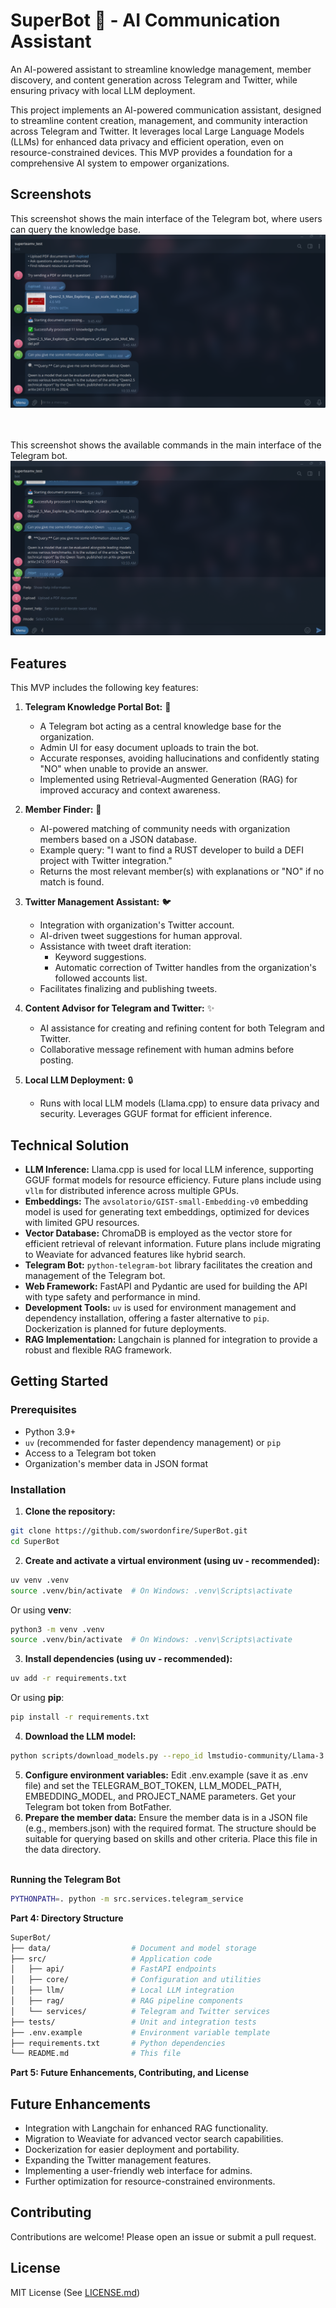 # SuperBot 🤖 - AI Communication Assistant 
An AI-powered assistant to streamline knowledge management, member discovery, and content generation across Telegram and Twitter, while ensuring privacy with local LLM deployment.

This project implements an AI-powered communication assistant, designed to streamline content creation, management, and community interaction across Telegram and Twitter.  It leverages local Large Language Models (LLMs) for enhanced data privacy and efficient operation, even on resource-constrained devices. This MVP provides a foundation for a comprehensive AI system to empower organizations.

## Screenshots

This screenshot shows the main interface of the Telegram bot, where users can query the knowledge base.
![Screenshot Telegram main interface](/static/images/TelegramBot.png)
 

<br></br>
This screenshot shows the available commands in the  main interface of the Telegram bot.
![Screenshot Telegram Commands main interface](/static/images/TelegramBotCommands.png)


## Features

This MVP includes the following key features:

1.  **Telegram Knowledge Portal Bot:** 🧠

    *   A Telegram bot acting as a central knowledge base for the organization.
    *   Admin UI for easy document uploads to train the bot.
    *   Accurate responses, avoiding hallucinations and confidently stating "NO" when unable to provide an answer.
    *   Implemented using Retrieval-Augmented Generation (RAG) for improved accuracy and context awareness.

2.  **Member Finder:** 🤝

    *   AI-powered matching of community needs with organization members based on a JSON database.
    *   Example query: "I want to find a RUST developer to build a DEFI project with Twitter integration."
    *   Returns the most relevant member(s) with explanations or "NO" if no match is found.

3.  **Twitter Management Assistant:** 🐦

    *   Integration with organization's Twitter account.
    *   AI-driven tweet suggestions for human approval.
    *   Assistance with tweet draft iteration:
        *   Keyword suggestions.
        *   Automatic correction of Twitter handles from the organization's followed accounts list.
    *   Facilitates finalizing and publishing tweets.

4.  **Content Advisor for Telegram and Twitter:** ✨

    *   AI assistance for creating and refining content for both Telegram and Twitter.
    *   Collaborative message refinement with human admins before posting.

5.  **Local LLM Deployment:** 🔒

    *   Runs with local LLM models (Llama.cpp) to ensure data privacy and security.  Leverages GGUF format for efficient inference.

## Technical Solution

*   **LLM Inference:** Llama.cpp is used for local LLM inference, supporting GGUF format models for resource efficiency. Future plans include using `vllm` for distributed inference across multiple GPUs.
*   **Embeddings:** The `avsolatorio/GIST-small-Embedding-v0` embedding model is used for generating text embeddings, optimized for devices with limited GPU resources.
*   **Vector Database:** ChromaDB is employed as the vector store for efficient retrieval of relevant information.  Future plans include migrating to Weaviate for advanced features like hybrid search.
*   **Telegram Bot:** `python-telegram-bot` library facilitates the creation and management of the Telegram bot.
*   **Web Framework:** FastAPI and Pydantic are used for building the API with type safety and performance in mind.
*   **Development Tools:** `uv` is used for environment management and dependency installation, offering a faster alternative to `pip`. Dockerization is planned for future deployments.
*   **RAG Implementation:** Langchain is planned for integration to provide a robust and flexible RAG framework.

## Getting Started

### Prerequisites

*   Python 3.9+
*   `uv` (recommended for faster dependency management) or `pip`
*   Access to a Telegram bot token
*   Organization's member data in JSON format

### Installation

1.  **Clone the repository:**

```bash
git clone https://github.com/swordonfire/SuperBot.git
cd SuperBot
```
2. **Create and activate a virtual environment (using uv - recommended):**

```bash
uv venv .venv
source .venv/bin/activate  # On Windows: .venv\Scripts\activate
```
Or using **venv**:
```bash
python3 -m venv .venv
source .venv/bin/activate  # On Windows: .venv\Scripts\activate
```
3. **Install dependencies (using uv - recommended):**
```bash
uv add -r requirements.txt
```
Or using **pip**:
```bash
pip install -r requirements.txt
```
4. **Download the LLM model:**
```bash
python scripts/download_models.py --repo_id lmstudio-community/Llama-3.2-3B-Instruct-GGUF --model_file Llama-3.2-3B-Instruct-Q8_0.gguf
```
5. **Configure environment variables:**
Edit .env.example (save it as .env file) and set the TELEGRAM_BOT_TOKEN, LLM_MODEL_PATH, EMBEDDING_MODEL, and PROJECT_NAME parameters.  Get your Telegram bot token from BotFather.
6. **Prepare the member data:**
Ensure the member data is in a JSON file (e.g., members.json) with the required format.  The structure should be suitable for querying based on skills and other criteria.  Place this file in the data directory.
<br></br>

**Running the Telegram Bot**
```bash
PYTHONPATH=. python -m src.services.telegram_service
```
**Part 4: Directory Structure**
```bash
SuperBot/
├── data/                  # Document and model storage
├── src/                   # Application code
│   ├── api/               # FastAPI endpoints
│   ├── core/              # Configuration and utilities
│   ├── llm/               # Local LLM integration
│   ├── rag/               # RAG pipeline components
│   └── services/          # Telegram and Twitter services
├── tests/                 # Unit and integration tests
├── .env.example           # Environment variable template
├── requirements.txt       # Python dependencies
└── README.md              # This file
```

**Part 5: Future Enhancements, Contributing, and License**

## Future Enhancements

*   Integration with Langchain for enhanced RAG functionality.
*   Migration to Weaviate for advanced vector search capabilities.
*   Dockerization for easier deployment and portability.
*   Expanding the Twitter management features.
*   Implementing a user-friendly web interface for admins.
*   Further optimization for resource-constrained environments.

## Contributing

Contributions are welcome\! Please open an issue or submit a pull request.

## License

MIT License (See [LICENSE.md](https://github.com/swordonfire/SuperBot/blob/main/LICENSE))
